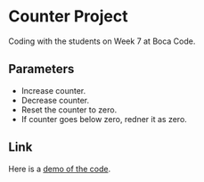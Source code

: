 # Counter Project
Coding with the students on Week 7 at Boca Code.

## Parameters
- Increase counter.
- Decrease counter.
- Reset the counter to zero.
- If counter goes below zero, redner it as zero.

## Link
Here is a [demo of the code](https://jsohndata-counter.web.app/).

